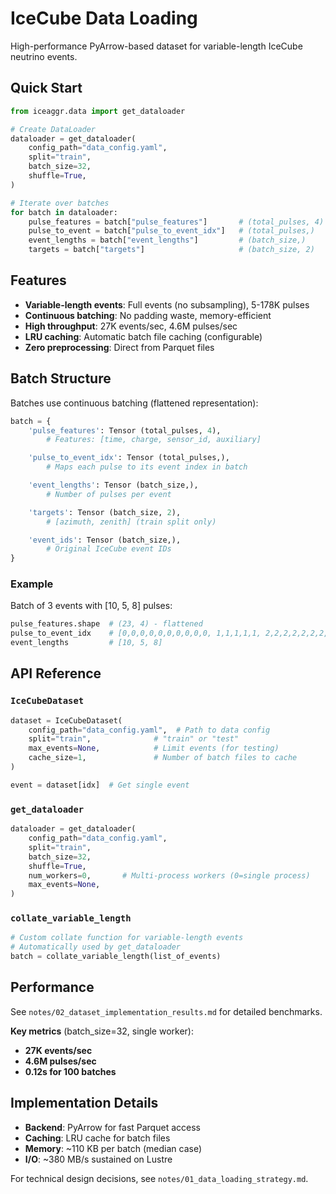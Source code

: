 # IceCube Data Loading

High-performance PyArrow-based dataset for variable-length IceCube neutrino events.

## Quick Start

```python
from iceaggr.data import get_dataloader

# Create DataLoader
dataloader = get_dataloader(
    config_path="data_config.yaml",
    split="train",
    batch_size=32,
    shuffle=True,
)

# Iterate over batches
for batch in dataloader:
    pulse_features = batch["pulse_features"]       # (total_pulses, 4)
    pulse_to_event = batch["pulse_to_event_idx"]   # (total_pulses,)
    event_lengths = batch["event_lengths"]         # (batch_size,)
    targets = batch["targets"]                     # (batch_size, 2)
```

## Features

- **Variable-length events**: Full events (no subsampling), 5-178K pulses
- **Continuous batching**: No padding waste, memory-efficient
- **High throughput**: 27K events/sec, 4.6M pulses/sec
- **LRU caching**: Automatic batch file caching (configurable)
- **Zero preprocessing**: Direct from Parquet files

## Batch Structure

Batches use continuous batching (flattened representation):

```python
batch = {
    'pulse_features': Tensor (total_pulses, 4),
        # Features: [time, charge, sensor_id, auxiliary]

    'pulse_to_event_idx': Tensor (total_pulses,),
        # Maps each pulse to its event index in batch

    'event_lengths': Tensor (batch_size,),
        # Number of pulses per event

    'targets': Tensor (batch_size, 2),
        # [azimuth, zenith] (train split only)

    'event_ids': Tensor (batch_size,),
        # Original IceCube event IDs
}
```

### Example

Batch of 3 events with [10, 5, 8] pulses:

```python
pulse_features.shape  # (23, 4) - flattened
pulse_to_event_idx    # [0,0,0,0,0,0,0,0,0,0, 1,1,1,1,1, 2,2,2,2,2,2,2,2]
event_lengths         # [10, 5, 8]
```

## API Reference

### `IceCubeDataset`

```python
dataset = IceCubeDataset(
    config_path="data_config.yaml",  # Path to data config
    split="train",              # "train" or "test"
    max_events=None,            # Limit events (for testing)
    cache_size=1,               # Number of batch files to cache
)

event = dataset[idx]  # Get single event
```

### `get_dataloader`

```python
dataloader = get_dataloader(
    config_path="data_config.yaml",
    split="train",
    batch_size=32,
    shuffle=True,
    num_workers=0,       # Multi-process workers (0=single process)
    max_events=None,
)
```

### `collate_variable_length`

```python
# Custom collate function for variable-length events
# Automatically used by get_dataloader
batch = collate_variable_length(list_of_events)
```

## Performance

See `notes/02_dataset_implementation_results.md` for detailed benchmarks.

**Key metrics** (batch_size=32, single worker):
- **27K events/sec**
- **4.6M pulses/sec**
- **0.12s for 100 batches**

## Implementation Details

- **Backend**: PyArrow for fast Parquet access
- **Caching**: LRU cache for batch files
- **Memory**: ~110 KB per batch (median case)
- **I/O**: ~380 MB/s sustained on Lustre

For technical design decisions, see `notes/01_data_loading_strategy.md`.
